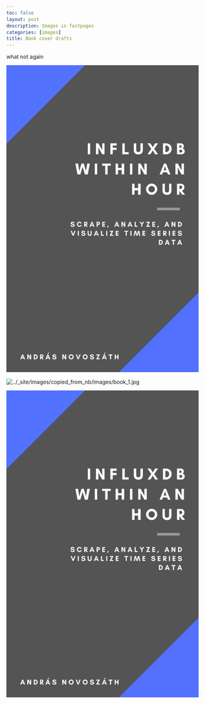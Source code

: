 ```yaml
---
toc: false
layout: post
description: Images in fastpages
categories: [images]
title: Book cover drafts
---
```


what not again

![../_notebooks/images/book_1.jpg](../_notebooks/images/book_1.jpg)

![../_site/images/copied_from_nb/images/book_1.jpg](../_site/images/copied_from_nb/images/book_1.jpg)

![../images/copied_from_nb/images/book_1.jpg](../images/copied_from_nb/images/book_1.jpg)
